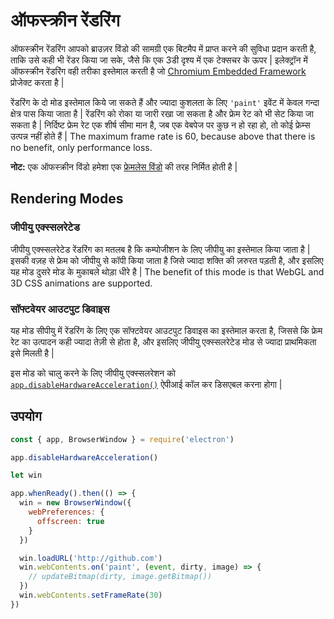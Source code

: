 # ऑफस्क्रीन रेंडरिंग

ऑफस्क्रीन रेंडरिंग आपको ब्राउज़र विंडो की सामग्री एक बिटमैप में प्राप्त करने की सुविधा प्रदान करती है, ताकि उसे कही भी रेंडर किया जा सके, जैसे कि एक 3डी दृश्य में एक टेक्सचर के ऊपर | इलेक्ट्रॉन में ऑफस्क्रीन रेंडरिंग वही तरीका इस्तेमाल करती है जो [Chromium Embedded Framework](https://bitbucket.org/chromiumembedded/cef) प्रोजेक्ट करता है |

रेंडरिंग के दो मोड इस्तेमाल किये जा सकते हैं और ज्यादा कुशलता के लिए `'paint'` इवेंट में केवल गन्दा क्षेत्र पास किया जाता है | रेंडरिंग को रोका या जारी रखा जा सकता है और फ्रेम रेट को भी सेट किया जा सकता है | निर्दिष्ट फ्रेम रेट एक शीर्ष सीमा मान है, जब एक वेबपेज पर कुछ न हो रहा हो, तो कोई फ्रेम्स उत्पन्न नहीं होते हैं | The maximum frame rate is 60, because above that there is no benefit, only performance loss.

**नोट:** एक ऑफस्क्रीन विंडो हमेशा एक [फ्रेमलेस विंडो](../api/frameless-window.md) की तरह निर्मित होती है |

## Rendering Modes

### जीपीयु एक्स्सलरेटेड

जीपीयु एक्स्सलरेटेड रेंडरिंग का मतलब है कि कम्पोजीशन के लिए जीपीयु का इस्तेमाल किया जाता है | इसकी वज़ह से फ्रेम को जीपीयु से कॉपी किया जाता है जिसे ज्यादा शक्ति की ज़रुरत पड़ती है, और इसलिए यह मोड दुसरे मोड के मुकाबले थोड़ा धीरे है | The benefit of this mode is that WebGL and 3D CSS animations are supported.

### सॉफ्टवेयर आउटपुट डिवाइस

यह मोड सीपीयु में रेंडरिंग के लिए एक सॉफ्टवेयर आउटपुट डिवाइस का इस्तेमाल करता है, जिससे कि फ्रेम रेट का उत्पादन कही ज्यादा तेज़ी से होता है, और इसलिए जीपीयु एक्स्सलरेटेड मोड से ज्यादा प्राथमिकता इसे मिलती है |

इस मोड को चालु करने के लिए जीपीयु एक्स्सलरेशन को [`app.disableHardwareAcceleration()`][disablehardwareacceleration] ऐपीआई कॉल कर डिसएबल करना होगा |

## उपयोग

``` javascript
const { app, BrowserWindow } = require('electron')

app.disableHardwareAcceleration()

let win

app.whenReady().then(() => {
  win = new BrowserWindow({
    webPreferences: {
      offscreen: true
    }
  })

  win.loadURL('http://github.com')
  win.webContents.on('paint', (event, dirty, image) => {
    // updateBitmap(dirty, image.getBitmap())
  })
  win.webContents.setFrameRate(30)
})
```

[disablehardwareacceleration]: ../api/app.md#appdisablehardwareacceleration
